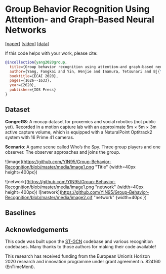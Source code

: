 # Group Behavior Recognition Using Attention- and Graph-Based Neural Networks

[[paper](https://ebooks.iospress.nl/volumearticle/55068)] [[video](https://underline.io/lecture/1953-group-behavior-recognition-using-attention--and-graph-based-neural-networks
)] [[data](https://sites.google.com/view/congreg8/home#h.p_FqKt0M9-taTN)]

If this code helps with your work, please cite:

```bibtex
@incollection{yang2020group,
  title={Group behavior recognition using attention-and graph-based neural networks},
  author={Yang, Fangkai and Yin, Wenjie and Inamura, Tetsunari and Bj{\"o}rkman, M{\aa}rten and Peters, Christopher},
  booktitle={ECAI 2020},
  pages={1626--1633},
  year={2020},
  publisher={IOS Press}
}
```

## Dataset

**CongreG8**: A mocap dataset for proxemics and social robotics (not public yet). Recorded in a motion capture lab with an approximate 5m × 5m × 3m active capture volume, which is equipped with a NaturalPoint Optitrack2 system with 16 Prime 41 cameras.

**Scenario**: A game scene called Who’s the Spy. Three group players and one observer. The observer approaches and joins the group. 

![image](https://github.com/YIN95/Group-Behavior-Recognition/blob/master/media/image1.png "Title" {width=40px height=400px})

![network](https://github.com/YIN95/Group-Behavior-Recognition/blob/master/media/image1.png "network" {width=40px height=400px})
![network](https://github.com/YIN95/Group-Behavior-Recognition/blob/master/media/image2.gif "network" {width=40px })

## Baselines

## Acknowledgements

This code was built upon the [ST-GCN](https://github.com/yysijie/st-gcn) codebase and various recognition codebases. Many thanks to those authors for making their code available!

This research has received funding from the European Union‘s Horizon 2020 research and innovation programme under grant agreement n. 824160 (EnTimeMent).

